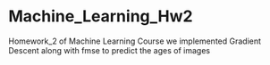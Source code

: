 # Machine_Learning_Hw2
Homework_2 of Machine Learning Course we implemented Gradient Descent along with fmse to predict the ages of images
